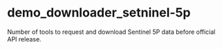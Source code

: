 # demo_downloader_setninel-5p
Number of tools to request and download Sentinel 5P data before official API release.
